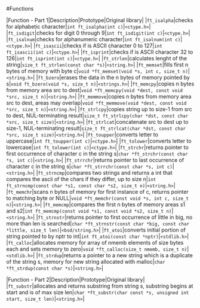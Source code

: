 #Functions

|Function - Part 1|Description|Prototype|Original library|
|`ft_isalpha`|checks for alphabetic character|`int ft_isalpha(int c)`|`<ctype.h>`|
|`ft_isdigit`|checks for digit 0 through 9|`int ft_isdigit(int c)`|`<ctype.h>`|
|`ft_isalnum`|checks for alphanumeric character|`int ft_isalnum(int c)`|`<ctype.h>`|
|`ft_isascii`|checks if is ASCII character 0 to 127|`int ft_isascii(int c)`|`<ctype.h>`|
|`ft_isprint`|checks if is ASCII character 32 to 126|`int ft_isprint(int c)`|`<ctype.h>`|
|`ft_strlen`|calculates lenght of the string|`size_t ft_strlen(const char *s)`|`<string.h>`|
|`ft_memset`|fills first n bytes of memory with byte c|`void *ft_memset(void *s, int c, size_t n)`|`<string.h>`|
|`ft_bzero`|erases the data in the n bytes of memory pointed by s|`void ft_bzero(void *s, size_t n)`|`<strings.h>`|
|`ft_memcpy`|copies n bytes from memory area src to dest|`void *ft_memcpy(void *dest, const void *src, size_t n)`|`<string.h>`|
|`ft_memmove`|copies n bytes from memory area src to dest, areas may overlap|`void *ft_memmove(void *dest, const void *src, size_t n)`|`<string.h>`|
|`ft_strlcpy`|copies string up to size-1 from src to dest, NUL-terminating result|`size_t ft_strlcpy(char *dst, const char *src, size_t size)`|`<string.h>`|
|`ft_strlcat`|concatenate src to dest up to size-1, NUL-terminating result|`size_t ft_strlcat(char *dst, const char *src, size_t size)`|`<string.h>`|
|`ft_toupper`|converts letter to uppercase|`int ft_toupper(int c)`|`<ctype.h>`|
|`ft_tolower`|converts letter to lowercase|`int ft_tolower(int c)`|`<ctype.h>`|
|`ft_strchr`|returns pointer to first occurrence of character c in the string s|`char *ft_strchr(const char *s, int c)`|`<string.h>`|
|`ft_strrchr`|returns pointer to last occurrence of character c in the string s|`char *ft_strrchr(const char *s, int c)`|`<string.h>`|
|`ft_strncmp`|compares two strings and returns a int that compares the ascii of the chars if they differ, up to size n|`int ft_strncmp(const char *s1, const char *s2, size_t n)`|`<string.h>`|
|`ft_memchr`|scans n bytes of memory for first instance of c, returns pointer to matching byte or NULL|`void *ft_memchr(const void *s, int c, size_t n)`|`<string.h>`|
|`ft_memcmp`|compares the first n bytes of memory areas s1 and s2|`int ft_memcmp(const void *s1, const void *s2, size_t n)`|`<string.h>`|
|`ft_strnstr`|returns pointer to first occurrence of little in big, no more than len is searched|`char *ft_strnstr(const char *big, const char *little, size_t len)`|`<bsd/string.h>`|
|`ft_atoi`|converts initial portion of string pointed to by nptr to int|`int ft_atoi(const char *nptr)`|`<stdlib.h>`|
|`ft_calloc`|allocates memory for array of nmemb elements of size bytes each and sets memory to zero|`void *ft_calloc(size_t nmemb, size_t n)`|`<stdlib.h>`|
|`ft_strdup`|returns  a pointer to a new string which is a duplicate of the string s, memory for new string allocated with malloc|`char *ft_strdup(const char *s)`|`<string.h>`|

|Function - Part 2|Description|Prototype|Original library|
|`ft_substr`|allocates and returns substring from string s, substring begins at start and is of max size len|`char *ft_substr(char const *s, unsigned int start, size_t len)`|`<string.h>`|
